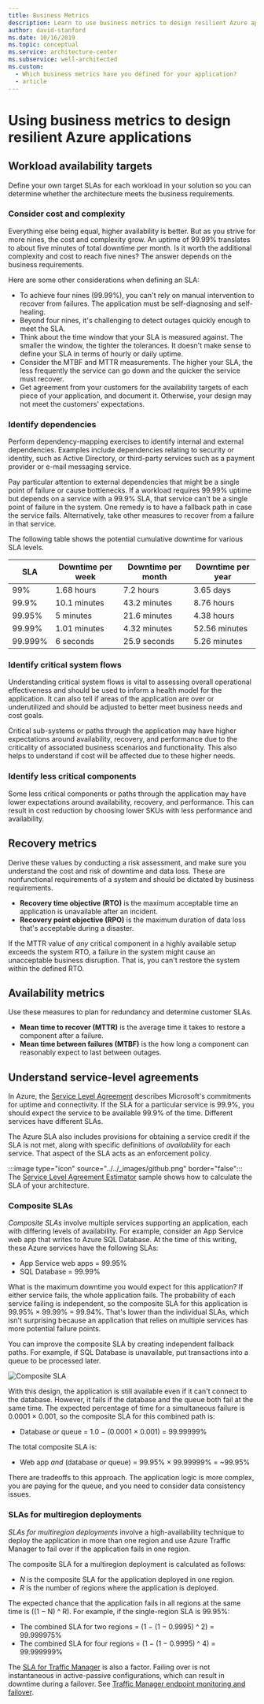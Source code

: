 ```yaml
---
title: Business Metrics
description: Learn to use business metrics to design resilient Azure applications. Review workload availability targets. Understand recovery and availability metrics.
author: david-stanford
ms.date: 10/16/2019
ms.topic: conceptual
ms.service: architecture-center
ms.subservice: well-architected
ms.custom:
  - Which business metrics have you defined for your application?
  - article
---
```


# Using business metrics to design resilient Azure applications

## Workload availability targets

Define your own target SLAs for each workload in your solution so you can determine whether the architecture meets the business requirements. 

### Consider cost and complexity

Everything else being equal, higher availability is better. But as you strive for more nines, the cost and complexity grow. An uptime of 99.99% translates to about five minutes of total downtime per month. Is it worth the additional complexity and cost to reach five nines? The answer depends on the business requirements.

Here are some other considerations when defining an SLA:

- To achieve four nines (99.99%), you can't rely on manual intervention to recover from failures. The application must be self-diagnosing and self-healing.
- Beyond four nines, it's challenging to detect outages quickly enough to meet the SLA.
- Think about the time window that your SLA is measured against. The smaller the window, the tighter the tolerances. It doesn't make sense to define your SLA in terms of hourly or daily uptime.
- Consider the MTBF and MTTR measurements. The higher your SLA, the less frequently the service can go down and the quicker the service must recover.
- Get agreement from your customers for the availability targets of each piece of your application, and document it. Otherwise, your design may not meet the customers' expectations.

### Identify dependencies

Perform dependency-mapping exercises to identify internal and external dependencies. Examples include dependencies relating to security or identity, such as Active Directory, or third-party services such as a payment provider or e-mail messaging service.

Pay particular attention to external dependencies that might be a single point of failure or cause bottlenecks. If a workload requires 99.99% uptime but depends on a service with a 99.9% SLA, that service can't be a single point of failure in the system. One remedy is to have a fallback path in case the service fails. Alternatively, take other measures to recover from a failure in that service.

The following table shows the potential cumulative downtime for various SLA levels.

| **SLA** | **Downtime per week** | **Downtime per month** | **Downtime per year** |
|---------|-----------------------|------------------------|-----------------------|
| 99%     | 1.68 hours            | 7.2 hours              | 3.65 days             |
| 99.9%   | 10.1 minutes          | 43.2 minutes           | 8.76 hours            |
| 99.95%  | 5 minutes             | 21.6 minutes           | 4.38 hours            |
| 99.99%  | 1.01 minutes          | 4.32 minutes           | 52.56 minutes         |
| 99.999% | 6 seconds             | 25.9 seconds           | 5.26 minutes          |

### Identify critical system flows

Understanding critical system flows is vital to assessing overall operational effectiveness and should be used to inform a health model for the application. It can also tell if areas of the application are over or underutilized and should be adjusted to better meet business needs and cost goals.

Critical sub-systems or paths through the application may have higher expectations around availability, recovery, and performance due to the criticality of associated business scenarios and functionality. This also helps to understand if cost will be affected due to these higher needs.

### Identify less critical components

Some less critical components or paths through the application may have lower expectations around availability, recovery, and performance. This can result in cost reduction by choosing lower SKUs with less performance and availability.

## Recovery metrics

Derive these values by conducting a risk assessment, and make sure you understand the cost and risk of downtime and data loss. These are nonfunctional requirements of a system and should be dictated by business requirements.

- **Recovery time objective (RTO)** is the maximum acceptable time an application is unavailable after an incident.
- **Recovery point objective (RPO)** is the maximum duration of data loss that's acceptable during a disaster.

If the MTTR value of *any* critical component in a highly available setup exceeds the system RTO, a failure in the system might cause an unacceptable business disruption. That is, you can't restore the system within the defined RTO.

## Availability metrics

Use these measures to plan for redundancy and determine customer SLAs.

- **Mean time to recover (MTTR)** is the average time it takes to restore a component after a failure.
- **Mean time between failures (MTBF)** is the how long a component can reasonably expect to last between outages.

## Understand service-level agreements

In Azure, the [Service Level Agreement](https://azure.microsoft.com/support/legal/sla/) describes Microsoft's commitments for uptime and connectivity. If the SLA for a particular service is 99.9%, you should expect the service to be available 99.9% of the time. Different services have different SLAs.

The Azure SLA also includes provisions for obtaining a service credit if the SLA is not met, along with specific definitions of *availability* for each service. That aspect of the SLA acts as an enforcement policy.

:::image type="icon" source="../../_images/github.png" border="false"::: The [Service Level Agreement Estimator](https://github.com/mspnp/samples/tree/master/Reliability/SLAEstimator) sample shows how to calculate the SLA of your architecture. 

### Composite SLAs

*Composite SLAs* involve multiple services supporting an application, each with differing levels of availability. For example, consider an App Service web app that writes to Azure SQL Database. At the time of this writing, these Azure services have the following SLAs:

- App Service web apps = 99.95%
- SQL Database = 99.99%

What is the maximum downtime you would expect for this application? If either service fails, the whole application fails. The probability of each service failing is independent, so the composite SLA for this application is 99.95% × 99.99% = 99.94%. That's lower than the individual SLAs, which isn't surprising because an application that relies on multiple services has more potential failure points.

You can improve the composite SLA by creating independent fallback paths. For example, if SQL Database is unavailable, put transactions into a queue to be processed later.

![Composite SLA](../../framework/_images/composite-sla.png)

With this design, the application is still available even if it can't connect to the database. However, it fails if the database and the queue both fail at the same time. The expected percentage of time for a simultaneous failure is 0.0001 × 0.001, so the composite SLA for this combined path is:

- Database *or* queue = 1.0 − (0.0001 × 0.001) = 99.99999%

The total composite SLA is:

- Web app *and* (database *or* queue) = 99.95% × 99.99999% = \~99.95%

There are tradeoffs to this approach. The application logic is more complex, you are paying for the queue, and you need to consider data consistency issues.

### SLAs for multiregion deployments

*SLAs for multiregion deployments* involve a high-availability technique to deploy the application in more than one region and use Azure Traffic Manager to fail over if the application fails in one region.

The composite SLA for a multiregion deployment is calculated as follows:

- *N* is the composite SLA for the application deployed in one region.
- *R* is the number of regions where the application is deployed.

The expected chance that the application fails in all regions at the same time is ((1 − N) \^ R). For example, if the single-region SLA is 99.95%:

- The combined SLA for two regions = (1 − (1 − 0.9995) \^ 2) = 99.999975%
- The combined SLA for four regions =  (1 − (1 − 0.9995) \^ 4)  = 99.999999%

The [SLA for Traffic Manager](https://azure.microsoft.com/support/legal/sla/traffic-manager/v1_0/) is also a factor. Failing over is not instantaneous in active-passive configurations, which can result in downtime during a failover. See [Traffic Manager endpoint monitoring and failover](/azure/traffic-manager/traffic-manager-monitoring).
